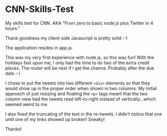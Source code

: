 CNN-Skills-Test
===============

My skills test for CNN. AKA "From zero to basic node.js plus Twitter in 4 hours."

Thank goodness my client-side Javascript is pretty solid :-)

The application resides in app.js.

This was my very first experience with node.js, so this was fun! With the holidays fast upon me, I only had the time to do two of the extra credit pieces. The router will be next if I get the chance. Probably after the due date :-)

I chose to put the tweets into two different ```<div>``` elements so that they would show up in the proper order when shown in two columns. My initial approach of just resizing and floating the ```<p>``` tags meant that the two column view had the tweets read left-to-right instead of vertically...which seemed weird to me.

I also fixed the truncating of the text in the re-tweets. I didn't notice that one until one of my links showed up broken! Sneaky!

Thanks!
